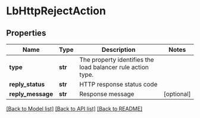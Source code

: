 # LbHttpRejectAction

## Properties
Name | Type | Description | Notes
------------ | ------------- | ------------- | -------------
**type** | **str** | The property identifies the load balancer rule action type.  | 
**reply_status** | **str** | HTTP response status code | 
**reply_message** | **str** | Response message | [optional] 

[[Back to Model list]](../README.md#documentation-for-models) [[Back to API list]](../README.md#documentation-for-api-endpoints) [[Back to README]](../README.md)

